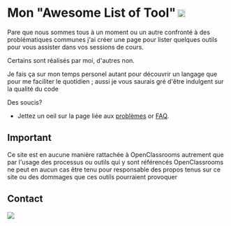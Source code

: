 <h1 id="ocmtools">Mon "Awesome List of Tool"<img height="18px" style="margin-left: 4px;" src="https://img.shields.io/badge/v1.00.0-2018.03.22-42b983.svg"/></h1>

Pare que nous sommes tous à un moment ou un autre confronté à des problématiques communes j'ai créer une page pour lister quelques outils pour vous assister dans vos sessions de cours.

Certains sont réalisés par moi, d'autres non.

Je fais ça sur mon temps personel autant pour découvrir un langage que pour me faciliter le quotidien ; aussi je vous saurais gré d'être indulgent sur la qualité du code



Des soucis?
- Jettez un oeil sur la page liée aux [problèmes](/troubleshooting) or [FAQ](/faq).

## Important

Ce site est en aucune manière rattachée à OpenClassrooms autrement que par l'usage des processus ou outils qui y sont référencés
OpenClassrooms ne peut en aucun cas être tenu pour responsable des propos tenus sur ce site ou des dommages que ces outils pourraient provoquer


## Contact
[![](https://img.shields.io/badge/Slack-message-red.svg)](https://octeam.slack.com/team/U2VSMDF54)
